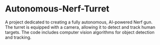 # Autonomous-Nerf-Turret
A project dedicated to creating a fully autonomous, AI-powered Nerf gun. The turret is equipped with a camera, allowing it to detect and track human targets. The code includes computer vision algorithms for object detection and tracking. 
